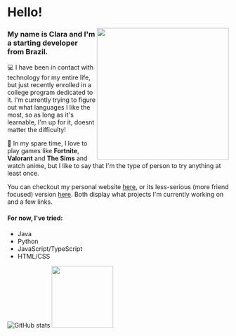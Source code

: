 <h1> Hello!</h1>

<img align="right" src="https://i.pinimg.com/originals/38/c4/e1/38c4e1059ad36e7c968bbae10f9a031a.gif" width=300rem height=300rem></img>

### My name is **Clara** and I'm a starting developer from **Brazil**.

:computer: I have been in contact with technology for my entire life, but just recently enrolled in a college program dedicated to it. I'm currently trying to figure out what languages I like the most, so as long as it's learnable, I'm up for it, doesnt matter the difficulty!

:cherry_blossom: In my spare time, I love to play games like **Fortnite**, **Valorant** and **The Sims** and watch anime, but I like to say that I'm the type of person to try anything at least once.

You can checkout my personal website [here](https://claracoliveiras.github.io/), or its less-serious (more friend focused) version [here](https://clawra.moe). Both display what projects I'm currently working on and a few links.

#### For now, I've tried:
- Java
- Python
- JavaScript/TypeScript
- HTML/CSS


![GitHub stats](https://github-readme-stats-git-masterrstaa-rickstaa.vercel.app/api?username=claracoliveiras&hide_title=true&show_icons=true&include_all_commits=false&count_private=true&line_height=25&hide=issues&border_radius=3&theme=buefy)
<img height=140px src="https://github-readme-stats.vercel.app/api/top-langs/?username=claracoliveiras&layout=compact&langs_count=7&theme=buefy"/>
</div>

<!--
**claracoliveiras/claracoliveiras** is a ✨ _special_ ✨ repository because its `README.md` (this file) appears on your GitHub profile.


Here are some ideas to get you started:

- 🔭 I’m currently working on ...
- 🌱 I’m currently learning ...
- 👯 I’m looking to collaborate on ...
- 🤔 I’m looking for help with ...
- 💬 Ask me about ...
- 📫 How to reach me: ...
- 😄 Pronouns: ...
- ⚡ Fun fact: ...
-->
